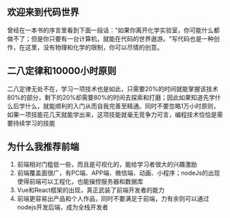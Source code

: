 ## 欢迎来到代码世界
曾经在一本书的序言里看到下面一段话："如果你离开化学实验室，你可能什么都做不了；但是你只要有一台计算机，就能在代码的世界遨游。"写代码也是一种创作，在这里，没有物理和化学的限制，你可以尽情的创意。

## 二八定律和10000小时原则
二八定律无处不在，学习一项技术也是如此，只需要20%的时间就能掌握该技术80%的部分，剩下的20%却需要80%的时间去探索和打磨；因此如果知道先学什么后学什么，就能顺利的入门从而自我完善至精通。同时不要忽略1万小时原则，如果一项技能花几天就能学出来，这项技能就毫无竞争力可言，编程技术恰恰是需要持续学习的技能

## 为什么我推荐前端
1. 前端相对门槛低一些，而且是可视化的，能给学习者很大的兴趣激励
2. 前端覆盖面很广，有PC端、APP端、微信端、动画、小程序；nodeJs的出现使得前端可以工程化，也能操控服务器和数据库
3. Vue和React框架的出现，真正武装了前端开发者的能力
4. 前端更容易出产品和个人作品，同时不要满足于前端，力有余则可以通过nodejs开发后端，成为全栈开发者

